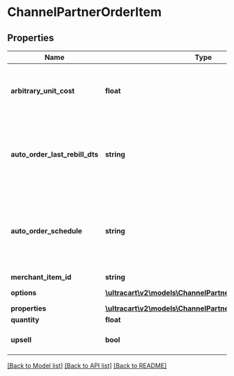# ChannelPartnerOrderItem

## Properties
Name | Type | Description | Notes
------------ | ------------- | ------------- | -------------
**arbitrary_unit_cost** | **float** | Arbitrary unit cost for this item that differs from the listed price | [optional] 
**auto_order_last_rebill_dts** | **string** | Optional date/time of the last rebill if this item is part of an auto (recurring) order | [optional] 
**auto_order_schedule** | **string** | The frequency schedule for this item if this item is part of an auto (recurring) order | [optional] 
**merchant_item_id** | **string** | Item ID | [optional] 
**options** | [**\ultracart\v2\models\ChannelPartnerOrderItemOption[]**](ChannelPartnerOrderItemOption.md) | Item options | [optional] 
**properties** | [**\ultracart\v2\models\ChannelPartnerOrderItemProperty[]**](ChannelPartnerOrderItemProperty.md) | Properties | [optional] 
**quantity** | **float** | Quantity | [optional] 
**upsell** | **bool** | True if this item was an upsell item. | [optional] 

[[Back to Model list]](../README.md#documentation-for-models) [[Back to API list]](../README.md#documentation-for-api-endpoints) [[Back to README]](../README.md)


